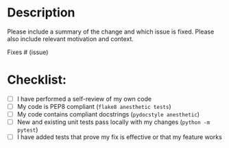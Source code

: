 # Description

Please include a summary of the change and which issue is fixed. Please also include relevant motivation and context.

Fixes # (issue)

# Checklist:

- [ ] I have performed a self-review of my own code
- [ ] My code is PEP8 compliant (`flake8 anesthetic tests`)
- [ ] My code contains compliant docstrings (`pydocstyle anesthetic`)
- [ ] New and existing unit tests pass locally with my changes (`python -m pytest`)
- [ ] I have added tests that prove my fix is effective or that my feature works
